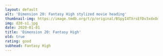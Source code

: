 ```yaml
---
layout: default
alt: 'Dimension 20: Fantasy High stylized movie heading'
thumbnail-img: https://image.tmdb.org/t/p/original/BSpyI4TXrsEfDv3xdxOdIsJSwT.png
img: d20-s1.jpg
date: 2020-01-01
title: 'Dimension 20: Fantasy High'
old: true
rating: good
subhead: Fantasy High
---
```


